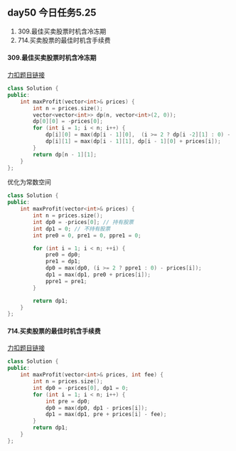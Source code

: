 ## day50 今日任务5.25

1. 309.最佳买卖股票时机含冷冻期
2. 714.买卖股票的最佳时机含手续费



#### 309.最佳买卖股票时机含冷冻期

[力扣题目链接](https://leetcode.cn/problems/best-time-to-buy-and-sell-stock-with-cooldown/)

```cpp
class Solution {
public:
    int maxProfit(vector<int>& prices) {
        int n = prices.size();
        vector<vector<int>> dp(n, vector<int>(2, 0));
        dp[0][0] = -prices[0];
        for (int i = 1; i < n; i++) {
            dp[i][0] = max(dp[i - 1][0],  (i >= 2 ? dp[i -2][1] : 0) - prices[i]);
            dp[i][1] = max(dp[i - 1][1], dp[i - 1][0] + prices[i]);
        } 
        return dp[n - 1][1];
    }
};
```

优化为常数空间

```cpp
class Solution {
public:
    int maxProfit(vector<int>& prices) {
        int n = prices.size();
        int dp0 = -prices[0]; // 持有股票
        int dp1 = 0; // 不持有股票
        int pre0 = 0, pre1 = 0, ppre1 = 0;

        for (int i = 1; i < n; ++i) {
            pre0 = dp0;
            pre1 = dp1;
            dp0 = max(dp0, (i >= 2 ? ppre1 : 0) - prices[i]);
            dp1 = max(dp1, pre0 + prices[i]);
            ppre1 = pre1;
        }

        return dp1; 
    }
};

```

####  714.买卖股票的最佳时机含手续费

[力扣题目链接](https://leetcode.cn/problems/best-time-to-buy-and-sell-stock-with-transaction-fee/)

```cpp
class Solution {
public:
    int maxProfit(vector<int>& prices, int fee) {
        int n = prices.size();
        int dp0 = -prices[0], dp1 = 0;
        for (int i = 1; i < n; i++) {
            int pre = dp0;
            dp0 = max(dp0, dp1 - prices[i]);
            dp1 = max(dp1, pre + prices[i] - fee);
        }
        return dp1;
    }
};
```

